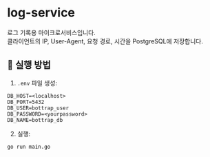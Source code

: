 # log-service

로그 기록용 마이크로서비스입니다.  
클라이언트의 IP, User-Agent, 요청 경로, 시간을 PostgreSQL에 저장합니다.

## 🔧 실행 방법

1. `.env` 파일 생성:
```
DB_HOST=<localhost>
DB_PORT=5432
DB_USER=bottrap_user
DB_PASSWORD=<yourpassword>
DB_NAME=bottrap_db
```

2. 실행:
```bash
go run main.go
```